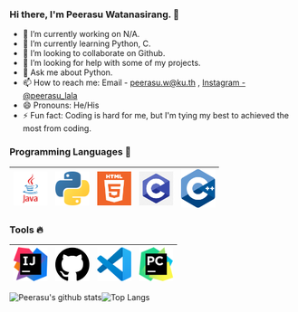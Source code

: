 ### Hi there, I'm Peerasu Watanasirang. 👋

- 🔭 I’m currently working on N/A.
- 🌱 I’m currently learning Python, C.
- 👯 I’m looking to collaborate on Github.
- 🤔 I’m looking for help with some of my projects.
- 💬 Ask me about Python.
- 📫 How to reach me: Email - peerasu.w@ku.th , [Instagram - @peerasu_lala](https://www.instagram.com/peerasu_lala/)
- 😄 Pronouns: He/His
- ⚡ Fun fact: Coding is hard for me, but I'm tying my best to achieved the most from coding.

### Programming Languages  :rocket:
|<img src="https://github.com/BellBoyZz/BellBoyZz/blob/master/images/Programming_languages/javalogo.png" width=60> | <img src="https://github.com/BellBoyZz/BellBoyZz/blob/master/images/Programming_languages/1024px-Python-logo-notext.svg.png" width=60> |<img src="https://github.com/BellBoyZz/BellBoyZz/blob/master/images/Programming_languages/logo-html-5.png" width=60> |<img src="https://github.com/BellBoyZz/BellBoyZz/blob/master/images/Programming_languages/c.png" width=60> |<img src="https://github.com/BellBoyZz/BellBoyZz/blob/master/images/Programming_languages/cpp.png" width=60> |
|:---:|:---:|:---:|:---:|:---:|


### Tools :fire:
|<img src="https://github.com/BellBoyZz/BellBoyZz/blob/master/images/tools/intellij-idea_logo_300x300.png" width=60>| <img src="https://github.com/BellBoyZz/BellBoyZz/blob/master/images/tools/25231.svg" width=60> |<img src="https://github.com/BellBoyZz/BellBoyZz/blob/master/images/tools/logo-stable.png" width=60> |<img src="https://github.com/BellBoyZz/BellBoyZz/blob/master/images/tools/PyCharm_Logo.svg.png" width=60> |
|:---:|:---:|:---:|:---:|


![Peerasu's github stats](https://github-readme-stats.vercel.app/api?username=BellBoyZz)![Top Langs](https://github-readme-stats.vercel.app/api/top-langs/?username=BellBoyZz&layout=compact)
